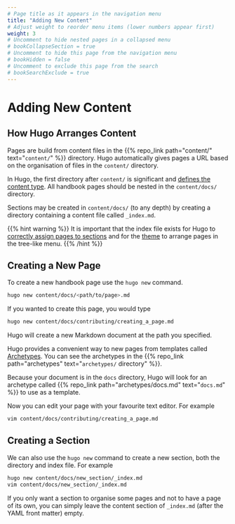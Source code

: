 ```yaml
---
# Page title as it appears in the navigation menu
title: "Adding New Content"
# Adjust weight to reorder menu items (lower numbers appear first)
weight: 3
# Uncomment to hide nested pages in a collapsed menu
# bookCollapseSection = true
# Uncomment to hide this page from the navigation menu
# bookHidden = false
# Uncomment to exclude this page from the search
# bookSearchExclude = true
---
```


# Adding New Content

## How Hugo Arranges Content

Pages are build from content files in the {{% repo_link path="content/"
text="`content/`" %}} directory. Hugo automatically gives pages a URL based on
the organisation of files in the `content/` directory.

In Hugo, the first directory after `content/` is significant and [defines the
content type](https://gohugo.io/content-management/sections/). All handbook
pages should be nested in the `content/docs/` directory.

Sections may be created in `content/docs/` (to any depth) by creating a
directory containing a content file called `_index.md`.

{{% hint warning %}}
It is important that the index file exists for Hugo to [correctly assign pages
to sections](https://gohugo.io/content-management/sections/#nested-sections) and
for the [theme](https://github.com/alex-shpak/hugo-book) to arrange pages in the
tree-like menu.
{{% /hint %}}

## Creating a New Page

To create a new handbook page use the `hugo new` command.

```bash
hugo new content/docs/<path/to/page>.md
```

If you wanted to create this page, you would type

```bash
hugo new content/docs/contributing/creating_a_page.md
```

Hugo will create a new Markdown document at the path you specified.

Hugo provides a convenient way to new pages from templates called
[Archetypes](https://gohugo.io/content-management/archetypes/). You can see the
archetypes in the {{% repo_link path="archetypes" text="`archetypes/` directory"
%}}.

Because your document is in the `docs` directory, Hugo will look for an
archetype called {{% repo_link path="archetypes/docs.md" text="`docs.md`" %}} to
use as a template.

Now you can edit your page with your favourite text editor. For example

```bash
vim content/docs/contributing/creating_a_page.md
```

## Creating a Section

We can also use the `hugo new` command to create a new section, both the
directory and index file. For example

```bash
hugo new content/docs/new_section/_index.md
vim content/docs/new_section/_index.md
```

If you only want a section to organise some pages and not to have a page of its
own, you can simply leave the content section of `_index.md` (after the YAML
front matter) empty.

